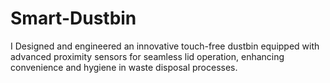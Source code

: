 # Smart-Dustbin

I Designed and engineered an innovative touch-free dustbin equipped with advanced proximity sensors for seamless lid operation, enhancing convenience and hygiene in waste disposal processes.
